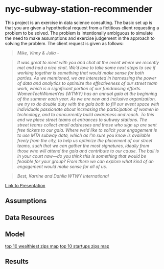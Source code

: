 # nyc-subway-station-recommender


This project is an exercise in data science consulting. The basic set up is that you are given a hypothetical request from a fictitious client requesting a problem to be solved. The problem is intentionally ambiguous to simulate the need to make assumptions and exercise judgement in the approach to solving the problem. The client request is given as follows: 

>*Mike, Vinny & Julia -*

>*It was great to meet with you and chat at the event where we recently met and had a nice chat.
We’d love to take some next steps to see if working together is something that would make sense for both parties.
As we mentioned, we are interested in harnessing the power of data and analytics to optimize the effectiveness of our street team work, which is a significant portion of our fundraising efforts. WomenTechWomenYes (WTWY) has an annual gala at the beginning of the summer each year. As we are new and inclusive organization, we try to do double duty with the gala both to fill our event space with individuals passionate about increasing the participation of women in technology, and to concurrently build awareness and reach. To this end we place street teams at entrances to subway stations. The street teams collect email addresses and those who sign up are sent free tickets to our gala. Where we’d like to solicit your engagement is to use MTA subway data, which as I’m sure you know is available freely from the city, to help us optimize the placement of our street teams, such that we can gather the most signatures, ideally from those who will attend the gala and contribute to our cause. The ball is in your court now—do you think this is something that would be feasible for your group? From there we can explore what kind of an engagement would make sense for all of us.*

>*Best,
Karrine and Dahlia
WTWY International*

[Link to Presentation](https://docs.google.com/presentation/d/1s5yG2yhrOhlcQS8lzU-W7oRe2lRHf-Ne8bPxPbgQrL0/edit?usp=sharing)

## Assumptions

## Data Resources

## Model
[top 10 wealthiest zips map](https://www.google.com/fusiontables/embedviz?q=select+col10+from+1MtC0oa6oq1WPuT9AydZK6IFdLketH8pwf8Zppg+where+col1+in+('10007'%2C+'10280'%2C+'10162'%2C+'10004'%2C+'10069'%2C+'10282'%2C+'10006'%2C+'10022'%2C+'10005'%2C+'10024')&viz=MAP&h=false&lat=40.74003468610098&lng=-73.90854823437503&t=1&z=12&l=col10&y=11&tmplt=2&hml=KML)
[top 10 startups zips map](https://www.google.com/fusiontables/embedviz?q=select+col10+from+1MtC0oa6oq1WPuT9AydZK6IFdLketH8pwf8Zppg+where+col1+in+('10010'%2C+'10003'%2C+'10013'%2C+'10001'%2C+'10011'%2C+'10012'%2C+'10016'%2C+'10018'%2C+'10014')&viz=MAP&h=false&lat=40.74003468610098&lng=-73.90854823437502&t=1&z=12&l=col10&y=11&tmplt=2&hml=KML)

## Results

